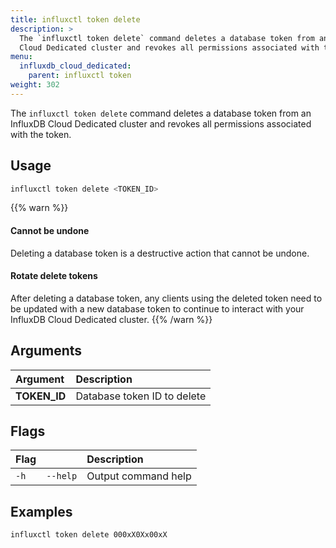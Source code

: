 ```yaml
---
title: influxctl token delete
description: >
  The `influxctl token delete` command deletes a database token from an InfluxDB
  Cloud Dedicated cluster and revokes all permissions associated with the token.
menu:
  influxdb_cloud_dedicated:
    parent: influxctl token
weight: 302
---
```


The `influxctl token delete` command deletes a database token from an InfluxDB
Cloud Dedicated cluster and revokes all permissions associated with the token.

## Usage

```sh
influxctl token delete <TOKEN_ID>
```

{{% warn %}}
#### Cannot be undone

Deleting a database token is a destructive action that cannot be undone.

#### Rotate delete tokens

After deleting a database token, any clients using the deleted token need to be
updated with a new database token to continue to interact with your InfluxDB
Cloud Dedicated cluster.
{{% /warn %}}

## Arguments

| Argument     | Description                 |
| :----------- | :-------------------------- |
| **TOKEN_ID** | Database token ID to delete |

## Flags

| Flag |          | Description         |
| :--- | :------- | :------------------ |
| `-h` | `--help` | Output command help |

## Examples

```sh
influxctl token delete 000xX0Xx00xX
```
